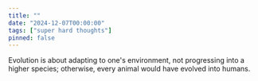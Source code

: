 ```yaml
---
title: ""
date: "2024-12-07T00:00:00"
tags: ["super hard thoughts"]
pinned: false
---
```


Evolution is about adapting to one's environment, not progressing into a higher species; otherwise, every animal would have evolved into humans.